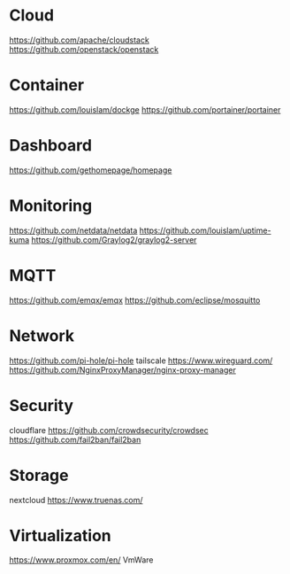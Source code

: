# Cloud
https://github.com/apache/cloudstack
https://github.com/openstack/openstack

# Container 
https://github.com/louislam/dockge
https://github.com/portainer/portainer

# Dashboard
https://github.com/gethomepage/homepage

# Monitoring
https://github.com/netdata/netdata
https://github.com/louislam/uptime-kuma
https://github.com/Graylog2/graylog2-server

# MQTT
https://github.com/emqx/emqx
https://github.com/eclipse/mosquitto

# Network
https://github.com/pi-hole/pi-hole
tailscale
https://www.wireguard.com/
https://github.com/NginxProxyManager/nginx-proxy-manager

# Security
cloudflare
https://github.com/crowdsecurity/crowdsec
https://github.com/fail2ban/fail2ban

# Storage
nextcloud
https://www.truenas.com/

# Virtualization
https://www.proxmox.com/en/
VmWare
